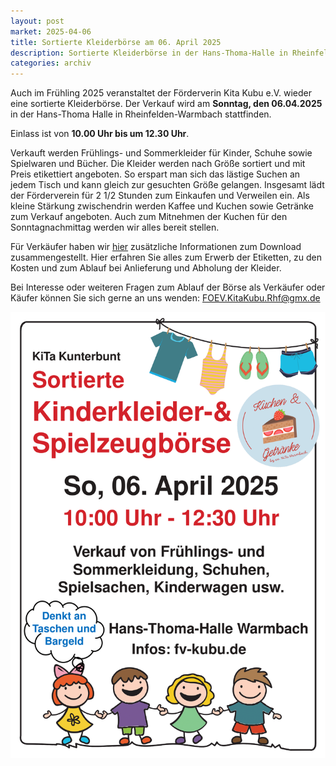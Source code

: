 ```yaml
---
layout: post
market: 2025-04-06
title: Sortierte Kleiderbörse am 06. April 2025
description: Sortierte Kleiderbörse in der Hans-Thoma-Halle in Rheinfelden/Warmbach am 06. April 2025
categories: archiv
---
```


Auch im Frühling 2025 veranstaltet der Förderverin Kita Kubu e.V. wieder eine sortierte Kleiderbörse.
Der Verkauf wird am **Sonntag, den 06.04.2025** in der Hans-Thoma Halle in Rheinfelden-Warmbach stattfinden.

Einlass ist von **10.00 Uhr bis um 12.30 Uhr**. 

Verkauft werden Frühlings- und Sommerkleider für Kinder, Schuhe sowie Spielwaren und Bücher.
Die Kleider werden nach Größe sortiert und mit Preis etikettiert angeboten. 
So erspart man sich das lästige Suchen an jedem Tisch und kann gleich zur gesuchten Größe gelangen. 
Insgesamt lädt der Förderverein für 2 1/2 Stunden zum Einkaufen und Verweilen ein. 
Als kleine Stärkung zwischendrin werden Kaffee und Kuchen sowie Getränke zum Verkauf angeboten. 
Auch zum Mitnehmen der Kuchen für den Sonntagnachmittag werden wir alles bereit stellen.

Für Verkäufer haben wir [hier](/docs/202504_Allgemeine_Verkäuferinfo.pdf) zusätzliche Informationen zum Download zusammengestellt. 
Hier erfahren Sie alles zum Erwerb der Etiketten, zu den Kosten und zum Ablauf bei Anlieferung und Abholung der Kleider.

Bei Interesse oder weiteren Fragen zum Ablauf der Börse als Verkäufer oder Käufer können Sie sich gerne an uns wenden:
<FOEV.KitaKubu.Rhf@gmx.de>

![Sortierte Kleidung](/images/202504_Plakat.png)
